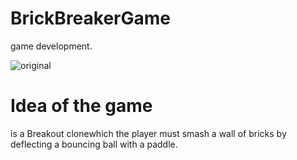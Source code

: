 # BrickBreakerGame
 game development.
 
 ![original](https://user-images.githubusercontent.com/95539797/144734467-8266adfd-a4a5-4b1a-ae9c-b82ef9d66252.png)

 
 # Idea of the game 
  is a Breakout clonewhich the player must smash a wall of bricks by deflecting a bouncing ball with a paddle.
 
